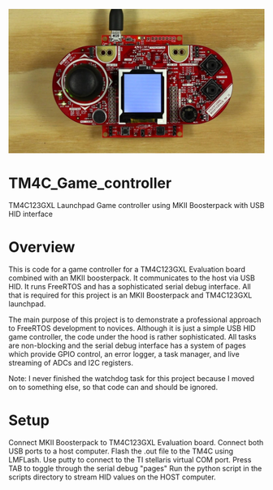![image](maxresdefault.jpg)

# TM4C_Game_controller
TM4C123GXL Launchpad Game controller using MKII Boosterpack with USB HID interface

# Overview
This is code for a game controller for a TM4C123GXL Evaluation board combined with an MKII boosterpack. It communicates to the host via USB HID. 
It runs FreeRTOS and has a sophisticated serial debug interface. All that is required for this project is an MKII Boosterpack and TM4C123GXL launchpad.

The main purpose of this project is to demonstrate a professional approach to FreeRTOS development to novices. Although it is just a simple USB HID game controller, 
the code under the hood is rather sophisticated. All tasks are non-blocking and the serial debug interface has a system of pages which provide GPIO control,
an error logger, a task manager, and live streaming of ADCs and I2C registers.  

Note: I never finished the watchdog task for this project because I moved on to something else, so that code can and should be ignored.

# Setup
Connect MKII Boosterpack to TM4C123GXL Evaluation board. 
Connect both USB ports to a host computer. 
Flash the .out file to the TM4C using LMFLash. 
Use putty to connect to the TI stellaris virtual COM port. 
Press TAB to toggle through the serial debug "pages"
Run the python script in the scripts directory to stream HID values on the HOST computer. 

